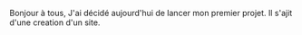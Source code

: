 Bonjour à tous,
J'ai décidé aujourd'hui de lancer mon premier projet.
Il s'ajit d'une creation d'un site.